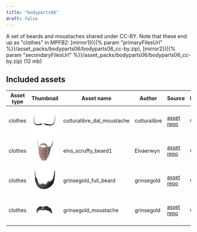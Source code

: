 ```yaml
---
title: "bodyparts06"
draft: false
---
```


A set of beards and moustaches shared under CC-BY. Note that these end up as "clothes" in MPFB2: [mirror1]({{% param "primaryFilesUrl" %}}/asset_packs/bodyparts06/bodyparts06_cc-by.zip), [mirror2]({{% param "secondaryFilesUrl" %}}/asset_packs/bodyparts06/bodyparts06_cc-by.zip) (12 mb)


## Included assets

| Asset type | Thumbnail | Asset name | Author | Source | License |
| ---------- | --------- | ---------- | ------ | ------ | ------- |
| clothes | ![culturalibre_dal_moustache.png](culturalibre_dal_moustache.png) | culturalibre_dal_moustache | culturalibre | [asset repo](http://www.makehumancommunity.org/node/2872) | CC-BY |
| clothes | ![elvs_scruffy_beard1.png](elvs_scruffy_beard1.png) | elvs_scruffy_beard1 | Elvaerwyn | [asset repo](http://www.makehumancommunity.org/node/2611) | CC-BY |
| clothes | ![grinsegold_full_beard.png](grinsegold_full_beard.png) | grinsegold_full_beard | grinsegold | [asset repo](http://www.makehumancommunity.org/node/188) | CC-BY |
| clothes | ![grinsegold_moustache.png](grinsegold_moustache.png) | grinsegold_moustache | grinsegold | [asset repo](http://www.makehumancommunity.org/node/187) | CC-BY |
